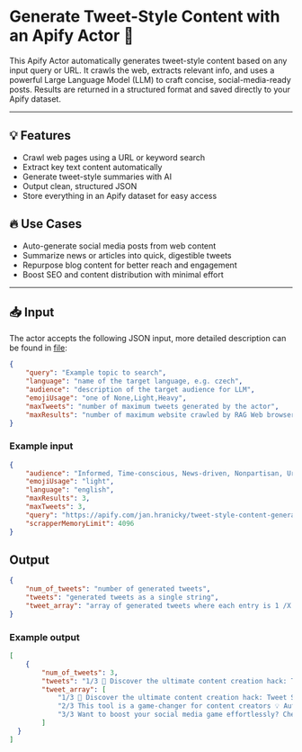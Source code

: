 # Generate Tweet-Style Content with an Apify Actor 🚀

This Apify Actor automatically generates tweet-style content based on any input query or URL. It crawls the web, extracts relevant info, and uses a powerful Large Language Model (LLM) to craft concise, social-media-ready posts. Results are returned in a structured format and saved directly to your Apify dataset.

---

## 💡 Features

- Crawl web pages using a URL or keyword search
- Extract key text content automatically
- Generate tweet-style summaries with AI
- Output clean, structured JSON
- Store everything in an Apify dataset for easy access

## 🔥 Use Cases

- Auto-generate social media posts from web content
- Summarize news or articles into quick, digestible tweets
- Repurpose blog content for better reach and engagement
- Boost SEO and content distribution with minimal effort
---

## 📥 Input

The actor accepts the following JSON input, more detailed description can be found in [file](.actor/input_schema.json):

```json
{
    "query": "Example topic to search",
    "language": "name of the target language, e.g. czech",
    "audience": "description of the target audience for LLM",
    "emojiUsage": "one of None,Light,Heavy",
    "maxTweets": "number of maximum tweets generated by the actor",
    "maxResults": "number of maximum website crawled by RAG Web browser",
}
```

### Example input

```json
{
    "audience": "Informed, Time-conscious, News-driven, Nonpartisan, Urban",
    "emojiUsage": "light",
    "language": "english",
    "maxResults": 3,
    "maxTweets": 3,
    "query": "https://apify.com/jan.hranicky/tweet-style-content-generator",
    "scrapperMemoryLimit": 4096
}
```

## Output

```json
{
    "num_of_tweets": "number of generated tweets",
    "tweets": "generated tweets as a single string",
    "tweet_array": "array of generated tweets where each entry is 1 /X entry"
}
```

### Example output

```json
[
    {
        "num_of_tweets": 3,
        "tweets": "1/3 🚀 Discover the ultimate content creation hack: Tweet Style Content Generator on Apify! Turn any link or topic into viral-ready tweets with AI magic ✨ 2/3 This tool is a game-changer for content creators 💡 Automatically crawl web pages, extract key info, and generate tweet-style summaries in seconds. Perfect for bloggers, marketers, and social media pros! 3/3 Want to boost your social media game effortlessly? Check out the Tweet Style Content Generator on Apify and transform your content strategy! 🔥 https://apify.com/jan.hranicky/tweet-style-content-generator",
        "tweet_array": [
            "1/3 🚀 Discover the ultimate content creation hack: Tweet Style Content Generator on Apify! Turn any link or topic into viral-ready tweets with AI magic ✨",
            "2/3 This tool is a game-changer for content creators 💡 Automatically crawl web pages, extract key info, and generate tweet-style summaries in seconds. Perfect for bloggers, marketers,   and social media pros!",
            "3/3 Want to boost your social media game effortlessly? Check out the Tweet Style Content Generator on Apify and transform your content strategy! 🔥 https://apify.com/jan.hranicky/    tweet-style-content-generator"
        ]
  }
]
```


